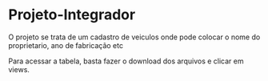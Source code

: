 # Projeto-Integrador
O projeto se trata de um cadastro de veiculos onde pode colocar o nome do proprietario, ano de fabricação etc

Para acessar a tabela, basta fazer o download dos arquivos e clicar em views.
